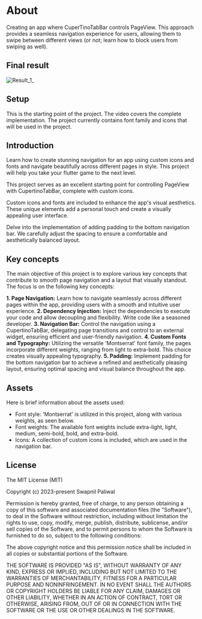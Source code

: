 # About

Creating an app where CuperTinoTabBar controls PageView. This approach provides a seamless
navigation experience for users, allowing them to swipe between different views (or not;
learn how to block users from swiping as well).

## Final result

![Result_1_](https://github.com/swapnilpaliwal-sd/navigation_bar_start/assets/78632212/c1d34b9f-1eab-4c4c-90ef-4d753cc164bd)

## Setup

This is the starting point of the project. The video covers the complete implementation.
The project currently contains font family and icons that will be used in the project.

## Introduction

Learn how to create stunning navigation for an app using custom icons and fonts and navigate
beautifully across different pages in style. This project will help you take your flutter game
to the next level.

This project serves as an excellent starting point for controlling PageView with CupertinoTabBar,
complete with custom icons.

Custom icons and fonts are included to enhance the app's visual aesthetics.
These unique elements add a personal touch and create a visually appealing user interface.

Delve into the implementation of adding padding to the bottom navigation bar.
We carefully adjust the spacing to ensure a comfortable and aesthetically balanced layout.

## Key concepts

The main objective of this project is to explore various key concepts that
contribute to smooth page navigation and a layout that visually standout.
The focus is on the following key concepts:

**1. Page Navigation:** Learn how to navigate seamlessly across different pages within the app,
providing users with a smooth and intuitive user experience.
**2. Dependency Injection:** Inject the dependencies to execute your code and allow decoupling and
flexibility. Write code like a seasoned developer.
**3. Navigation Bar:** Control the navigation using a CupertinoTabBar, delegating page transitions
and control to an external widget, ensuring efficient and user-friendly navigation.
**4. Custom Fonts and Typography:** Utilizing the versatile 'Montserrat' font family, the pages
incorporate different weights, ranging from light to extra-bold.
This choice creates visually appealing typography.
**5. Padding:** Implement padding for the bottom navigation bar to achieve a refined and
aesthetically pleasing layout, ensuring optimal spacing and visual balance throughout the app.

## Assets

Here is brief information about the assets used:
- Font style: 'Montserrat' is utilized in this project, along with various weights, as seen below.
- Font weights: The available font weights include extra-light, light, medium, semi-bold, bold, and
  extra-bold.
- Icons: A collection of custom icons is included, which are used in the navigation bar.


## License

The MIT License (MIT)

Copyright (c) 2023-present Swapnil Paliwal

Permission is hereby granted, free of charge, to any person obtaining a copy
of this software and associated documentation files (the "Software"), to deal
in the Software without restriction, including without limitation the rights
to use, copy, modify, merge, publish, distribute, sublicense, and/or sell
copies of the Software, and to permit persons to whom the Software is
furnished to do so, subject to the following conditions:

The above copyright notice and this permission notice shall be included in all
copies or substantial portions of the Software.

THE SOFTWARE IS PROVIDED "AS IS", WITHOUT WARRANTY OF ANY KIND, EXPRESS OR
IMPLIED, INCLUDING BUT NOT LIMITED TO THE WARRANTIES OF MERCHANTABILITY,
FITNESS FOR A PARTICULAR PURPOSE AND NONINFRINGEMENT. IN NO EVENT SHALL THE
AUTHORS OR COPYRIGHT HOLDERS BE LIABLE FOR ANY CLAIM, DAMAGES OR OTHER
LIABILITY, WHETHER IN AN ACTION OF CONTRACT, TORT OR OTHERWISE, ARISING FROM,
OUT OF OR IN CONNECTION WITH THE SOFTWARE OR THE USE OR OTHER DEALINGS IN THE
SOFTWARE.
